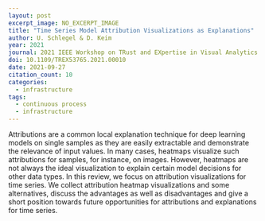 ```yaml
---
layout: post
excerpt_image: NO_EXCERPT_IMAGE
title: "Time Series Model Attribution Visualizations as Explanations"
author: U. Schlegel & D. Keim
year: 2021
journal: 2021 IEEE Workshop on TRust and EXpertise in Visual Analytics (TREX)
doi: 10.1109/TREX53765.2021.00010
date: 2021-09-27
citation_count: 10
categories:
  - infrastructure
tags:
  - continuous process
  - infrastructure
---
```

Attributions are a common local explanation technique for deep learning models on single samples as they are easily extractable and demonstrate the relevance of input values. In many cases, heatmaps visualize such attributions for samples, for instance, on images. However, heatmaps are not always the ideal visualization to explain certain model decisions for other data types. In this review, we focus on attribution visualizations for time series. We collect attribution heatmap visualizations and some alternatives, discuss the advantages as well as disadvantages and give a short position towards future opportunities for attributions and explanations for time series.
